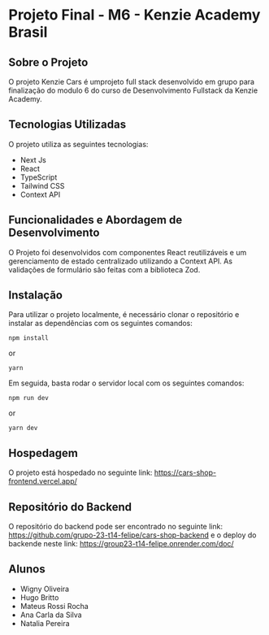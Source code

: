 # Projeto Final - M6 - Kenzie Academy Brasil

## Sobre o Projeto
O projeto Kenzie Cars é umprojeto full stack desenvolvido em grupo para finalização do modulo 6 do curso de Desenvolvimento Fullstack da Kenzie Academy.

## Tecnologias Utilizadas
O projeto utiliza as seguintes tecnologias:
- Next Js
- React
- TypeScript
- Tailwind CSS
- Context API

## Funcionalidades e Abordagem de Desenvolvimento
O Projeto foi desenvolvidos com componentes React reutilizáveis e um gerenciamento de estado centralizado utilizando a Context API. As validações de formulário são feitas com a biblioteca Zod.


## Instalação
Para utilizar o projeto localmente, é necessário clonar o repositório e instalar as dependências com os seguintes comandos:

```shell
npm install
```
or
```shell
yarn 
```

Em seguida, basta rodar o servidor local com os seguintes comandos:
```shell
npm run dev
```
or

```shell
yarn dev
```

## Hospedagem
O projeto está hospedado no seguinte link: https://cars-shop-frontend.vercel.app/

## Repositório do Backend
O repositório do backend pode ser encontrado no seguinte link:
https://github.com/grupo-23-t14-felipe/cars-shop-backend
e o deploy do backende neste link:
https://group23-t14-felipe.onrender.com/doc/

## Alunos

- Wigny Oliveira
- Hugo Britto
- Mateus Rossi Rocha
- Ana Carla da Silva
- Natalia Pereira
